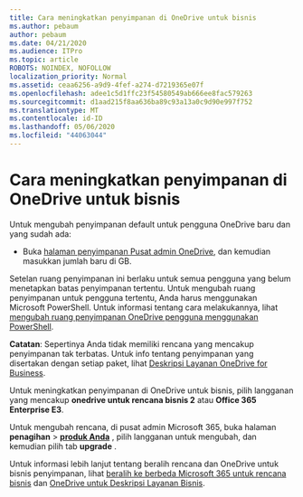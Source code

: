 ```yaml
---
title: Cara meningkatkan penyimpanan di OneDrive untuk bisnis
ms.author: pebaum
author: pebaum
ms.date: 04/21/2020
ms.audience: ITPro
ms.topic: article
ROBOTS: NOINDEX, NOFOLLOW
localization_priority: Normal
ms.assetid: ceaa6256-a9d9-4fef-a274-d7219365e07f
ms.openlocfilehash: adee1c5d1ffc23f54580549ab666ee8fac579263
ms.sourcegitcommit: d1aad215f8aa636ba89c93a13a0c9d90e997f752
ms.translationtype: MT
ms.contentlocale: id-ID
ms.lasthandoff: 05/06/2020
ms.locfileid: "44063044"
---
```

# <a name="how-to-increase-storage-in-onedrive-for-business"></a>Cara meningkatkan penyimpanan di OneDrive untuk bisnis

Untuk mengubah penyimpanan default untuk pengguna OneDrive baru dan yang sudah ada:
  
- Buka [halaman penyimpanan Pusat admin OneDrive](https://admin.onedrive.com/?v=StorageSettings), dan kemudian masukkan jumlah baru di GB.

Setelan ruang penyimpanan ini berlaku untuk semua pengguna yang belum menetapkan batas penyimpanan tertentu. Untuk mengubah ruang penyimpanan untuk pengguna tertentu, Anda harus menggunakan Microsoft PowerShell. Untuk informasi tentang cara melakukannya, lihat [mengubah ruang penyimpanan OneDrive pengguna menggunakan PowerShell](https://go.microsoft.com/fwlink/?linkid=866402).

**Catatan**: Sepertinya Anda tidak memiliki rencana yang mencakup penyimpanan tak terbatas. Untuk info tentang penyimpanan yang disertakan dengan setiap paket, lihat [Deskripsi Layanan OneDrive for Business](https://go.microsoft.com/fwlink/p/?LinkID=826071).
  
Untuk meningkatkan penyimpanan di OneDrive untuk bisnis, pilih langganan yang mencakup **onedrive untuk rencana bisnis 2** atau **Office 365 Enterprise E3**. 
  
Untuk mengubah rencana, di pusat admin Microsoft 365, buka halaman **penagihan** \> **[produk Anda](https://go.microsoft.com/fwlink/p/?linkid=842054)** , pilih langganan untuk mengubah, dan kemudian pilih tab **upgrade** .
  
Untuk informasi lebih lanjut tentang beralih rencana dan OneDrive untuk bisnis penyimpanan, lihat [beralih ke berbeda Microsoft 365 untuk rencana bisnis](https://go.microsoft.com/fwlink/?LinkId=2031117) dan [OneDrive untuk Deskripsi Layanan Bisnis](https://go.microsoft.com/fwlink/p/?LinkId-2031122).
